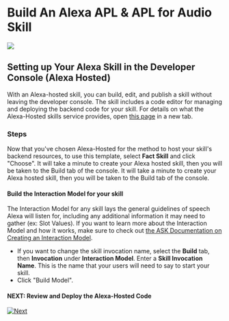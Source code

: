# Build An Alexa APL & APL for Audio Skill
<img src="https://m.media-amazon.com/images/G/01/mobile-apps/dex/alexa/alexa-skills-kit/tutorials/quiz-game/header._TTH_.png" />

## Setting up Your Alexa Skill in the Developer Console (Alexa Hosted)

With an Alexa-hosted skill, you can build, edit, and publish a skill without leaving the developer console.
The skill includes a code editor for managing and deploying the backend code for your skill.
For details on what the Alexa-Hosted skills service provides, open [this page](https://developer.amazon.com/docs/hosted-skills/build-a-skill-end-to-end-using-an-alexa-hosted-skill.html) in a new tab.

### Steps
Now that you've chosen Alexa-Hosted for the method to host your skill's backend resources, to use this template, select **Fact Skill** and click "Choose". It will take a minute to create your Alexa hosted skill, then you will be taken to the Build tab of the console. It will take a minute to create your Alexa hosted skill, then you will be taken to the Build tab of the console.


 #### Build the Interaction Model for your skill

The Interaction Model for any skill lays the general guidelines of speech Alexa will listen for, including any additional information it may need to gather (ex: Slot Values). If you want to learn more about the Interaction Model and how it works, make sure to check out [the ASK Documentation on Creating an Interaction Model](https://developer.amazon.com/docs/custom-skills/create-the-interaction-model-for-your-skill.html).

- If you want to change the skill invocation name, select the **Build** tab, then **Invocation** under **Interaction Model**. Enter a **Skill Invocation Name**. This is the name that your users will need to say to start your skill.
- Click "Build Model".


#### NEXT: Review and Deploy the Alexa-Hosted Code
[![Next](https://m.media-amazon.com/images/G/01/mobile-apps/dex/alexa/alexa-skills-kit/tutorials/general/buttons/next._TTH_.png)](./create-alexa-hosted-function.md)

